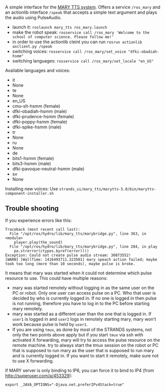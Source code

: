 A simple interface for the [MARY TTS system](http://mary.dfki.de/). Offers a service `/ros_mary` and an actionlib interface `/speak` that accepts a simple text argument and plays the audio using PulseAudio.

* launch it: `roslaunch mary_tts ros_mary.launch`
* make the robot speak: `rosservice call /ros_mary 'Welcome to the school of computer science. Please follow me!'`
* in order to use the actionlib cleint you can run `rosrun actionlib axclient.py /speak`
* switching voices:
`rosservice call /ros_mary/set_voice "dfki-obadiah-hsmm"`
* switching languages:
`rosservice call /ros_mary/set_locale "en_US"`

Available languages and voices:
* it
 * None
* te
 * None
* en_US
 * cmu-slt-hsmm (female)
 * dfki-obadiah-hsmm (male)
 * dfki-prudence-hsmm (female)
 * dfki-poppy-hsmm (female)
 * dfki-spike-hsmm (male)
* tr
 * None
* ru
 * None
* de
 * bits1-hsmm (female)
 * bits3-hsmm (male)
 * dfki-pavoque-neutral-hsmm (male)
* sv
 * None

Installing new voices: Use `strands_ui/mary_tts/marytts-5.0/bin/marytts-component-installer.sh`

## Trouble shooting
If you experience errors like this:
```
Traceback (most recent call last):
  File "/opt/ros/hydro/lib/mary_tts/marybridge.py", line 363, in <module>
    player.play(the_sound)
  File "/opt/ros/hydro/lib/mary_tts/marybridge.py", line 284, in play
    pa.strerror(ctypes.byref(error))))
Exception: Could not create pulse audio stream: 30873552!
[WARN] [WallTime: 1416493711.323501] mary speach action failed; maybe took too long (more than 10 seconds), maybe pulse is broke.
```
It means that mary was started when it could not determine which pulse resource to use. This could have multiple reasons:
* mary was started remotely without logging in as the same user on the PC or robot. Only one user can access pulse on a PC. Who that user is decided by who is currently logged in. If no one is logged in then pulse is not running, therefore you have to log in to the PC before starting mary remotely.
* mary was started as a different user than the one that is logged in. If `user1` is logged in and `user2` logs in remotely starting mary, mary won't work because pulse is held by `user1`.
* If you are using `tmux`, as done by most of the STRANDS systems, not only the two points above apply but if you start `tmux` via ssh with activated X forwarding, mary will try to access the pulse resource on the remote machine. try to always start the tmux session on the robot or PC that is supposed to run mary as the user that is supposed to run mary and is currently logged in. If you want to start it remotely, make sure not to use X forwarding.


If MARY server is only binding to IP6, you can force it to bind to IP4 (from http://superuser.com/a/453329):

```
export _JAVA_OPTIONS="-Djava.net.preferIPv4Stack=true"
```
